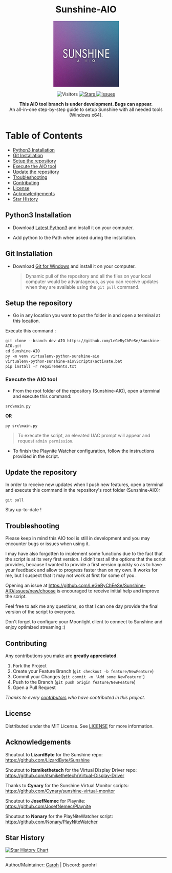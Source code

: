 <h1 align='center'>Sunshine-AIO</h1>
<p align="center">
<img src="https://github.com/LeGeRyChEeSe/Sunshine-AIO/blob/main/sunshine_aio.jpg?raw=true" align="center" height=205 alt="Sunshine-AIO" />
</p>
<p align="center">
<img src='https://visitor-badge.laobi.icu/badge?page_id=LeGeRyChEeSe.Sunshine-AIO', alt='Visitors'/>
<a href="https://github.com/LeGeRyChEeSe/Sunshine-AIO/stargazers">
<img src="https://img.shields.io/github/stars/LeGeRyChEeSe/Sunshine-AIO" alt="Stars"/>
</a>
<a href="https://github.com/LeGeRyChEeSe/Sunshine-AIO/issues">
<img src="https://img.shields.io/github/issues/LeGeRyChEeSe/Sunshine-AIO" alt="Issues"/>
</a>

<p align="center">
<b>This AIO tool branch is under development. Bugs can appear.</b><br>
An all-in-one step-by-step guide to setup Sunshine with all needed tools (Windows x64).<br>


# Table of Contents
- [Python3 Installation](#python3-installation)
- [Git Installation](#git-installation)
- [Setup the repository](#setup-the-repository)
- [Execute the AIO tool](#execute-the-aio-tool)
- [Update the repository](#update-the-repository)
- [Troubleshooting](#troubleshooting)
- [Contributing](#contributing)
- [License](#license)
- [Acknowledgements](#acknowledgements)
- [Star History](#star-history)

## Python3 Installation

- Download [Latest Python3](https://www.python.org/downloads/) and install it on your computer.
	
- Add python to the Path when asked during the installation.


## Git Installation

- Download [Git for Windows](https://git-scm.com/download/win) and install it on your computer.

	> Dynamic pull of the repository and all the files on your local computer would be advantageous, as you can receive updates when they are available using the `git pull` command.

## Setup the repository

- Go in any location you want to put the folder in and open a terminal at this location.

Execute this command :

```batch
git clone --branch dev-AIO https://github.com/LeGeRyChEeSe/Sunshine-AIO.git
cd Sunshine-AIO
py -m venv virtualenv-python-sunshine-aio
virtualenv-python-sunshine-aio\Scripts\activate.bat
pip install -r requirements.txt
```

### Execute the AIO tool

- From the root folder of the repository (Sunshine-AIO), open a terminal and execute this command:

```batch
src\main.py
```

<b>OR</b>

```batch
py src\main.py
```

> To execute the script, an elevated UAC prompt will appear and request `admin permission`.

- To finish the Playnite Watcher configuration, follow the instructions provided in the script.

## Update the repository

In order to receive new updates when I push new features, open a terminal and execute this command in the repository's root folder (Sunshine-AIO):

```git
git pull
```
Stay up-to-date !

## Troubleshooting

Please keep in mind this AIO tool is still in development and you may encounter bugs or issues when using it.

I may have also forgotten to implement some functions due to the fact that the script is at its very first version. I didn’t test all the options that the script provides, because I wanted to provide a first version quickly so as to have your feedback and allow to progress faster than on my own. It works for me, but I suspect that it may not work at first for some of you.

Opening an issue at https://github.com/LeGeRyChEeSe/Sunshine-AIO/issues/new/choose is encouraged to receive initial help and improve the script.

Feel free to ask me any questions, so that I can one day provide the final version of the script to everyone.

Don't forget to configure your Moonlight client to connect to Sunshine and enjoy optimized streaming :)

## Contributing

Any contributions you make are **greatly appreciated**.

1. Fork the Project
2. Create your Feature Branch (`git checkout -b feature/NewFeature`)
3. Commit your Changes (`git commit -m 'Add some NewFeature'`)
4. Push to the Branch (`git push origin feature/NewFeature`)
5. Open a Pull Request


<i>Thanks to every [contributors](https://github.com/LeGeRyChEeSe/Sunshine-AIO/graphs/contributors) who have contributed in this project.</i>

## License

Distributed under the MIT License. See [LICENSE](https://github.com/LeGeRyChEeSe/Sunshine-AIO/blob/main/LICENSE) for more information.

## Acknowledgements

Shoutout to <b>LizardByte</b> for the Sunshine repo: https://github.com/LizardByte/Sunshine

Shoutout to <b>itsmikethetech</b> for the Virtual Display Driver repo: https://github.com/itsmikethetech/Virtual-Display-Driver

Thanks to <b>Cynary</b> for the Sunshine Virtual Monitor scripts: https://github.com/Cynary/sunshine-virtual-monitor

Shoutout to <b>JosefNemec</b> for Playnite: https://github.com/JosefNemec/Playnite

Shoutout to <b>Nonary</b> for the PlayNiteWatcher script: https://github.com/Nonary/PlayNiteWatcher

## Star History

[![Star History Chart](https://api.star-history.com/svg?repos=LeGeRyChEeSe/Sunshine-AIO&type=Date)](https://star-history.com/#LeGeRyChEeSe/Sunshine-AIO&Date)

----

Author/Maintainer: [Garoh](https://github.com/LeGeRyChEeSe/) | Discord: garohrl